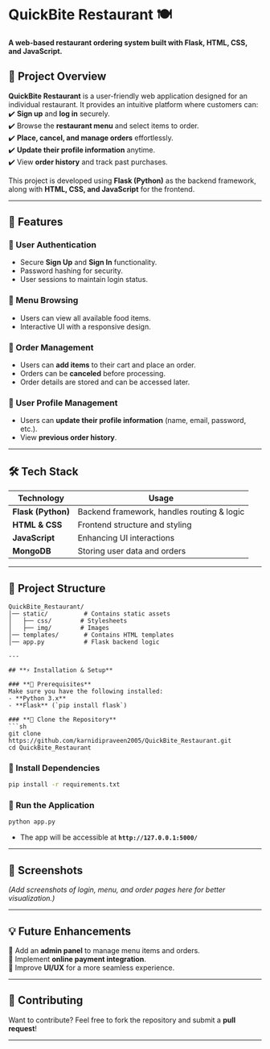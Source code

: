 # **QuickBite Restaurant 🍽️**  
**A web-based restaurant ordering system built with Flask, HTML, CSS, and JavaScript.**  

## **📌 Project Overview**  
**QuickBite Restaurant** is a user-friendly web application designed for an individual restaurant. It provides an intuitive platform where customers can:  
✔️ **Sign up** and **log in** securely.  
✔️ Browse the **restaurant menu** and select items to order.  
✔️ **Place, cancel, and manage orders** effortlessly.  
✔️ **Update their profile information** anytime.  
✔️ View **order history** and track past purchases.  

This project is developed using **Flask (Python)** as the backend framework, along with **HTML, CSS, and JavaScript** for the frontend.  

---

## **🚀 Features**  

### **🔹 User Authentication**  
- Secure **Sign Up** and **Sign In** functionality.  
- Password hashing for security.  
- User sessions to maintain login status.  

### **🔹 Menu Browsing**  
- Users can view all available food items.  
- Interactive UI with a responsive design.  

### **🔹 Order Management**  
- Users can **add items** to their cart and place an order.  
- Orders can be **canceled** before processing.  
- Order details are stored and can be accessed later.  

### **🔹 User Profile Management**  
- Users can **update their profile information** (name, email, password, etc.).  
- View **previous order history**.  

---

## **🛠️ Tech Stack**  

| **Technology**  | **Usage**  |
|---------------|------------|
| **Flask (Python)** | Backend framework, handles routing & logic  |
| **HTML & CSS**  | Frontend structure and styling  |
| **JavaScript** | Enhancing UI interactions  |
| **MongoDB** | Storing user data and orders  |

---

## **📂 Project Structure**  

```
QuickBite_Restaurant/
│── static/          # Contains static assets  
│   ├── css/        # Stylesheets  
│   ├── img/        # Images  
│── templates/       # Contains HTML templates  
│── app.py           # Flask backend logic  

---

## **⚡ Installation & Setup**  

### **🔹 Prerequisites**  
Make sure you have the following installed:  
- **Python 3.x**  
- **Flask** (`pip install flask`)  

### **🔹 Clone the Repository**  
```sh
git clone https://github.com/karnidipraveen2005/QuickBite_Restaurant.git
cd QuickBite_Restaurant
```

### **🔹 Install Dependencies**  
```sh
pip install -r requirements.txt
```

### **🔹 Run the Application**  
```sh
python app.py
```
- The app will be accessible at **`http://127.0.0.1:5000/`**  

---

## **📸 Screenshots**  
*(Add screenshots of login, menu, and order pages here for better visualization.)*  

---

## **💡 Future Enhancements**  
🔹 Add an **admin panel** to manage menu items and orders.  
🔹 Implement **online payment integration**.  
🔹 Improve **UI/UX** for a more seamless experience.  

---

## **🙌 Contributing**  
Want to contribute? Feel free to fork the repository and submit a **pull request**!  

---

